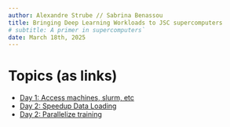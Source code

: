 ```yaml
---
author: Alexandre Strube // Sabrina Benassou
title: Bringing Deep Learning Workloads to JSC supercomputers
# subtitle: A primer in supercomputers`
date: March 18th, 2025
---
```


# Topics (as links)

- [Day 1: Access machines, slurm, etc](01-access-machines.html)
- [Day 2: Speedup Data Loading](02-speedup-data-loading.html)
- [Day 2: Parallelize training](03-parallelize-training.html)
